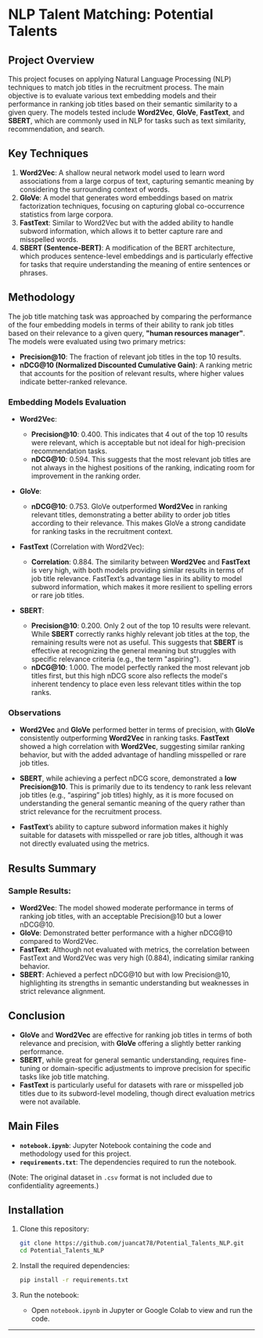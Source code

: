# NLP Talent Matching: Potential Talents

## Project Overview

This project focuses on applying Natural Language Processing (NLP) techniques to match job titles in the recruitment process. The main objective is to evaluate various text embedding models and their performance in ranking job titles based on their semantic similarity to a given query. The models tested include **Word2Vec**, **GloVe**, **FastText**, and **SBERT**, which are commonly used in NLP for tasks such as text similarity, recommendation, and search.

## Key Techniques

1. **Word2Vec**: A shallow neural network model used to learn word associations from a large corpus of text, capturing semantic meaning by considering the surrounding context of words.
2. **GloVe**: A model that generates word embeddings based on matrix factorization techniques, focusing on capturing global co-occurrence statistics from large corpora.
3. **FastText**: Similar to Word2Vec but with the added ability to handle subword information, which allows it to better capture rare and misspelled words.
4. **SBERT (Sentence-BERT)**: A modification of the BERT architecture, which produces sentence-level embeddings and is particularly effective for tasks that require understanding the meaning of entire sentences or phrases.

## Methodology

The job title matching task was approached by comparing the performance of the four embedding models in terms of their ability to rank job titles based on their relevance to a given query, **"human resources manager"**. The models were evaluated using two primary metrics:

- **Precision@10**: The fraction of relevant job titles in the top 10 results.
- **nDCG@10 (Normalized Discounted Cumulative Gain)**: A ranking metric that accounts for the position of relevant results, where higher values indicate better-ranked relevance.

### Embedding Models Evaluation

- **Word2Vec**:
  - **Precision@10**: 0.400. This indicates that 4 out of the top 10 results were relevant, which is acceptable but not ideal for high-precision recommendation tasks.
  - **nDCG@10**: 0.594. This suggests that the most relevant job titles are not always in the highest positions of the ranking, indicating room for improvement in the ranking order.

- **GloVe**:
  - **nDCG@10**: 0.753. GloVe outperformed **Word2Vec** in ranking relevant titles, demonstrating a better ability to order job titles according to their relevance. This makes GloVe a strong candidate for ranking tasks in the recruitment context.

- **FastText** (Correlation with Word2Vec):
  - **Correlation**: 0.884. The similarity between **Word2Vec** and **FastText** is very high, with both models providing similar results in terms of job title relevance. FastText’s advantage lies in its ability to model subword information, which makes it more resilient to spelling errors or rare job titles.
  
- **SBERT**:
  - **Precision@10**: 0.200. Only 2 out of the top 10 results were relevant. While **SBERT** correctly ranks highly relevant job titles at the top, the remaining results were not as useful. This suggests that **SBERT** is effective at recognizing the general meaning but struggles with specific relevance criteria (e.g., the term "aspiring").
  - **nDCG@10**: 1.000. The model perfectly ranked the most relevant job titles first, but this high nDCG score also reflects the model's inherent tendency to place even less relevant titles within the top ranks.

### Observations

- **Word2Vec** and **GloVe** performed better in terms of precision, with **GloVe** consistently outperforming **Word2Vec** in ranking tasks. **FastText** showed a high correlation with **Word2Vec**, suggesting similar ranking behavior, but with the added advantage of handling misspelled or rare job titles.
  
- **SBERT**, while achieving a perfect nDCG score, demonstrated a **low Precision@10**. This is primarily due to its tendency to rank less relevant job titles (e.g., “aspiring” job titles) highly, as it is more focused on understanding the general semantic meaning of the query rather than strict relevance for the recruitment process.

- **FastText**’s ability to capture subword information makes it highly suitable for datasets with misspelled or rare job titles, although it was not directly evaluated using the metrics.

## Results Summary

### Sample Results:
- **Word2Vec**: The model showed moderate performance in terms of ranking job titles, with an acceptable Precision@10 but a lower nDCG@10.
- **GloVe**: Demonstrated better performance with a higher nDCG@10 compared to Word2Vec.
- **FastText**: Although not evaluated with metrics, the correlation between FastText and Word2Vec was very high (0.884), indicating similar ranking behavior.
- **SBERT**: Achieved a perfect nDCG@10 but with low Precision@10, highlighting its strengths in semantic understanding but weaknesses in strict relevance alignment.

## Conclusion

- **GloVe** and **Word2Vec** are effective for ranking job titles in terms of both relevance and precision, with **GloVe** offering a slightly better ranking performance.
- **SBERT**, while great for general semantic understanding, requires fine-tuning or domain-specific adjustments to improve precision for specific tasks like job title matching.
- **FastText** is particularly useful for datasets with rare or misspelled job titles due to its subword-level modeling, though direct evaluation metrics were not available.

## Main Files
- **`notebook.ipynb`**: Jupyter Notebook containing the code and methodology used for this project.
- **`requirements.txt`**: The dependencies required to run the notebook.
  
(Note: The original dataset in `.csv` format is not included due to confidentiality agreements.)

## Installation

1. Clone this repository:
    ```bash
    git clone https://github.com/juancat78/Potential_Talents_NLP.git
    cd Potential_Talents_NLP
    ```

2. Install the required dependencies:
    ```bash
    pip install -r requirements.txt
    ```

3. Run the notebook:
    - Open `notebook.ipynb` in Jupyter or Google Colab to view and run the code.

---

